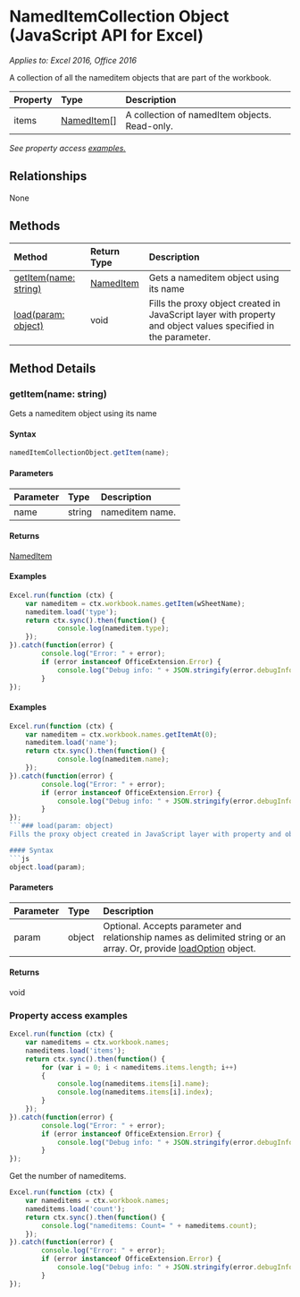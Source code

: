 # NamedItemCollection Object (JavaScript API for Excel)

_Applies to: Excel 2016, Office 2016_

A collection of all the nameditem objects that are part of the workbook.

| Property	   | Type	|Description
|:---------------|:--------|:----------|
|items|[NamedItem[]](nameditem.md)|A collection of namedItem objects. Read-only.|

_See property access [examples.](#property-access-examples)_

## Relationships
None


## Methods

| Method		   | Return Type	|Description|
|:---------------|:--------|:----------|
|[getItem(name: string)](#getitemname-string)|[NamedItem](nameditem.md)|Gets a nameditem object using its name|
|[load(param: object)](#loadparam-object)|void|Fills the proxy object created in JavaScript layer with property and object values specified in the parameter.|

## Method Details

### getItem(name: string)
Gets a nameditem object using its name

#### Syntax
```js
namedItemCollectionObject.getItem(name);
```

#### Parameters
| Parameter	   | Type	|Description|
|:---------------|:--------|:----------|
|name|string|nameditem name.|

#### Returns
[NamedItem](nameditem.md)

#### Examples

```js
Excel.run(function (ctx) { 
	var nameditem = ctx.workbook.names.getItem(wSheetName);
	nameditem.load('type');
	return ctx.sync().then(function() {
			console.log(nameditem.type);
	});
}).catch(function(error) {
		console.log("Error: " + error);
		if (error instanceof OfficeExtension.Error) {
			console.log("Debug info: " + JSON.stringify(error.debugInfo));
		}
});
```

#### Examples

```js
Excel.run(function (ctx) { 
	var nameditem = ctx.workbook.names.getItemAt(0);
	nameditem.load('name');
	return ctx.sync().then(function() {
			console.log(nameditem.name);
	});
}).catch(function(error) {
		console.log("Error: " + error);
		if (error instanceof OfficeExtension.Error) {
			console.log("Debug info: " + JSON.stringify(error.debugInfo));
		}
});
```### load(param: object)
Fills the proxy object created in JavaScript layer with property and object values specified in the parameter.

#### Syntax
```js
object.load(param);
```

#### Parameters
| Parameter	   | Type	|Description|
|:---------------|:--------|:----------|
|param|object|Optional. Accepts parameter and relationship names as delimited string or an array. Or, provide [loadOption](loadoption.md) object.|

#### Returns
void
### Property access examples

```js
Excel.run(function (ctx) { 
	var nameditems = ctx.workbook.names;
	nameditems.load('items');
	return ctx.sync().then(function() {
		for (var i = 0; i < nameditems.items.length; i++)
		{
			console.log(nameditems.items[i].name);
			console.log(nameditems.items[i].index);
		}
	});
}).catch(function(error) {
		console.log("Error: " + error);
		if (error instanceof OfficeExtension.Error) {
			console.log("Debug info: " + JSON.stringify(error.debugInfo));
		}
});
```

Get the number of nameditems.

```js
Excel.run(function (ctx) { 
	var nameditems = ctx.workbook.names;
	nameditems.load('count');
	return ctx.sync().then(function() {
		console.log("nameditems: Count= " + nameditems.count);
	});
}).catch(function(error) {
		console.log("Error: " + error);
		if (error instanceof OfficeExtension.Error) {
			console.log("Debug info: " + JSON.stringify(error.debugInfo));
		}
});
```

